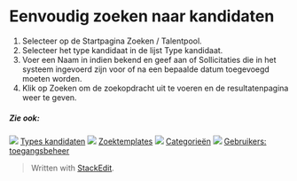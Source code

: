 # Eenvoudig zoeken naar kandidaten

1.  Selecteer op de  Startpagina  Zoeken / Talentpool.
2.  Selecteer het type kandidaat in de lijst  Type kandidaat.
3.  Voer een  Naam  in indien bekend en geef aan of  Sollicitaties  die in het systeem ingevoerd zijn voor of na een bepaalde datum toegevoegd moeten worden.
4.  Klik op  Zoeken  om de zoekopdracht uit te voeren en de resultatenpagina weer te geven.

##### Zie ook:

![](../Resources/Images/icon-document-link.png)  [Types kandidaten](../online-help/candidate_types.htm)
![](../Resources/Images/icon-document-link.png)  [Zoektemplates](../online-help/search_templates.htm)
![](../Resources/Images/icon-document-link.png)  [Categorieën](../online-help/job_categories.htm)
![](../Resources/Images/icon-document-link.png)  [Gebruikers: toegangsbeheer](../online-help/users_access_controls.htm)


> Written with [StackEdit](https://stackedit.io/).
<!--stackedit_data:
eyJoaXN0b3J5IjpbLTE5NDk2ODY4M119
-->